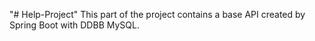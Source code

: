 "# Help-Project" 
This part of the project contains a base API created by Spring Boot with DDBB MySQL.